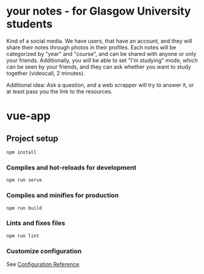 # your notes - for Glasgow University students
Kind of a social media. We have users, that have an account, and they will share their notes through photos in their profiles. Each notes will be categorized by "year" and "course", and can be shared with anyone or only your friends. Additionally, you will be able to set "I'm studying" mode, which can be seen by your friends, and they can ask whether you want to study together (videocall, 2 minutes).

Additional idea: Ask a question, and a web scrapper will try to answer it, or at least pass you the link to the resources.

# vue-app

## Project setup
```
npm install
```

### Compiles and hot-reloads for development
```
npm run serve
```

### Compiles and minifies for production
```
npm run build
```

### Lints and fixes files
```
npm run lint
```

### Customize configuration
See [Configuration Reference](https://cli.vuejs.org/config/).
